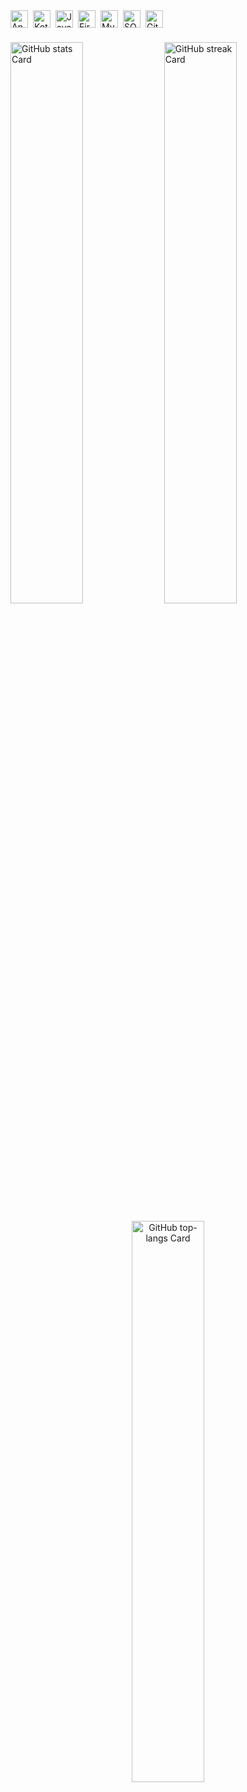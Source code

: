 

<div style="display: flex; flex-wrap: wrap; gap: 4px; justify-content: left;"><img src="https://cdn.jsdelivr.net/gh/devicons/devicon/icons/android/android-original.svg" height="28" alt="Android" style="margin-right: 4px"> <img src="https://cdn.jsdelivr.net/gh/devicons/devicon/icons/kotlin/kotlin-original.svg" height="28" alt="Kotlin" style="margin-right: 4px"> <img src="https://cdn.jsdelivr.net/gh/devicons/devicon/icons/java/java-original.svg" height="28" alt="Java" style="margin-right: 4px"> <img src="https://cdn.jsdelivr.net/gh/devicons/devicon/icons/firebase/firebase-plain.svg" height="28" alt="Firebase" style="margin-right: 4px"> <img src="https://cdn.jsdelivr.net/gh/devicons/devicon/icons/mysql/mysql-original.svg" height="28" alt="MySQL" style="margin-right: 4px"> <img src="https://cdn.jsdelivr.net/gh/devicons/devicon/icons/sqlite/sqlite-original.svg" height="28" alt="SQLite" style="margin-right: 4px"> <img src="https://cdn.jsdelivr.net/gh/devicons/devicon/icons/git/git-original.svg" height="28" alt="Git" style="margin-right: 4px"></div>

 **<h3 align="left"> </h3>**

<p align="left">
  <img width="48%" src="https://github-readme-stats.vercel.app/api?username=JumpingKeyCaps&theme=react&hide_title=false&hide_rank=false&show_icons=false&include_all_commits=false&count_private=true&line_height=23&hide_border=true" alt="GitHub stats Card" />
  <img width="48%" src="https://streak-stats.demolab.com/?user=JumpingKeyCaps&theme=react&hide_border=true&border_radius=4.5&date_format=M+j%5B%2C+Y%5D&mode=daily&disable_animations=false&hide_total_contributions=false&hide_current_streak=false&hide_longest_streak=false&exclude_days=&locale=en&card_height=200" alt="GitHub streak Card" />
</p>

<p align="center">
  <img width="48%" src="https://github-readme-stats.vercel.app/api/top-langs?username=JumpingKeyCaps&theme=react&cache_seconds=1800&border_radius=4&hide_title=false&layout=compact&langs_count=5&card_width=400&hide_progress=false&hide_border=true" alt="GitHub top-langs Card" />
</p>

